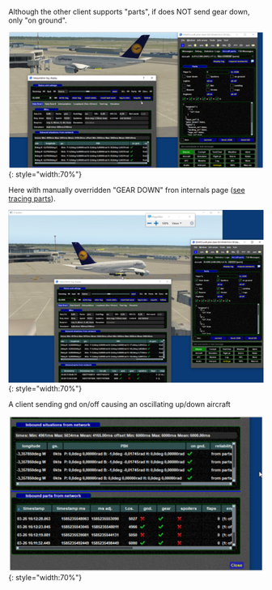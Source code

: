 <!--
    SPDX-FileCopyrightText: Copyright (C) swift Project Community / Contributors
    SPDX-License-Identifier: GFDL-1.3-only
-->

Although the other client supports "parts", if does NOT send gear down, only "on ground".

![](./../img/interpol_ex11.jpg){: style="width:70%"}

Here with manually overridden "GEAR DOWN" fron internals page ([see tracing parts](./tracing_aircraft_parts.md)).

![](./../img/overwritegear.jpg){: style="width:70%"}

A client sending gnd on/off causing an oscillating up/down aircraft

![](./../img/oscillating.jpg){: style="width:70%"}
